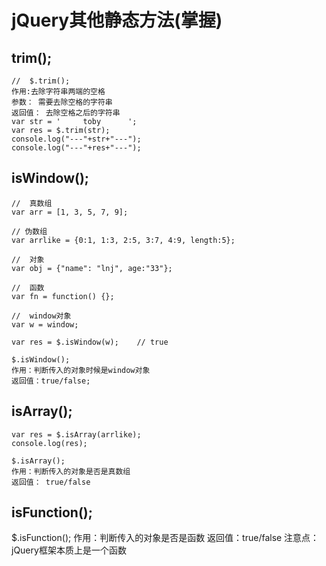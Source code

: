 # jQuery其他静态方法(掌握)

## trim();
``` jQuery
//  $.trim();
作用:去除字符串两端的空格
参数： 需要去除空格的字符串
返回值： 去除空格之后的字符串
var str = '     toby      ';
var res = $.trim(str);
console.log("---"+str+"---");
console.log("---"+res+"---");
```

## isWindow();
``` jQuery
//	真数组
var arr = [1, 3, 5, 7, 9];

// 伪数组
var arrlike = {0:1, 1:3, 2:5, 3:7, 4:9, length:5};

//	对象
var obj = {"name": "lnj", age:"33"};

//  函数
var fn = function() {};

//  window对象
var w = window;

var res = $.isWindow(w);	// true

$.isWindow();
作用：判断传入的对象时候是window对象
返回值：true/false;
```

## isArray();
``` jQuery
var res = $.isArray(arrlike);
console.log(res);

$.isArray();
作用：判断传入的对象是否是真数组
返回值： true/false
```

## isFunction();
$.isFunction();
作用：判断传入的对象是否是函数
返回值：true/false
注意点：
jQuery框架本质上是一个函数